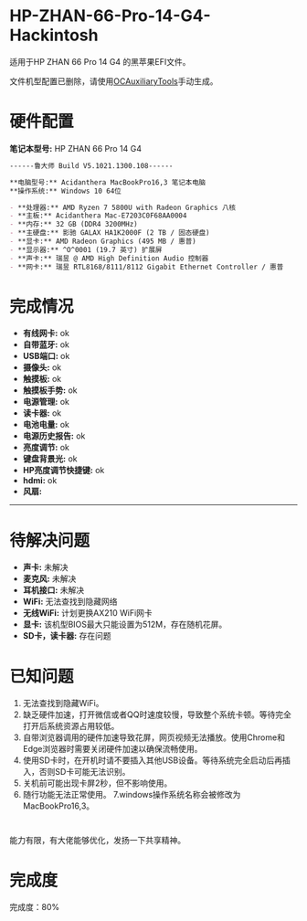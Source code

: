 # HP-ZHAN-66-Pro-14-G4-Hackintosh
适用于HP ZHAN 66 Pro 14 G4  的黑苹果EFI文件。

文件机型配置已删除，请使用[OCAuxiliaryTools](https://github.com/ic005k/OCAuxiliaryTools)手动生成。

# 硬件配置

**笔记本型号:** HP ZHAN 66 Pro 14 G4

```markdown
------鲁大师 Build V5.1021.1300.108------

**电脑型号:** Acidanthera MacBookPro16,3 笔记本电脑  
**操作系统:** Windows 10 64位

- **处理器:** AMD Ryzen 7 5800U with Radeon Graphics 八核
- **主板:** Acidanthera Mac-E7203C0F68AA0004
- **内存:** 32 GB (DDR4 3200MHz)
- **主硬盘:** 影驰 GALAX HA1K2000F (2 TB / 固态硬盘)
- **显卡:** AMD Radeon Graphics (495 MB / 惠普)
- **显示器:** ^O^0001 (19.7 英寸) 扩展屏
- **声卡:** 瑞昱 @ AMD High Definition Audio 控制器
- **网卡:** 瑞昱 RTL8168/8111/8112 Gigabit Ethernet Controller / 惠普
```

# 完成情况

- **有线网卡:** ok
- **自带蓝牙:** ok
- **USB端口:** ok
- **摄像头:** ok
- **触摸板:** ok
- **触摸板手势:** ok
- **电源管理:** ok
- **读卡器:** ok
- **电池电量:** ok
- **电源历史报告:** ok
- **亮度调节:** ok
- **键盘背景光:** ok
- **HP亮度调节快捷键:** ok
- **hdmi:** ok
- **风扇:** 

---

# 待解决问题

- **声卡:** 未解决
- **麦克风:** 未解决
- **耳机接口:** 未解决
- **WiFi:** 无法查找到隐藏网络
- **无线WiFi:** 计划更换AX210 WiFi网卡
- **显卡:** 该机型BIOS最大只能设置为512M，存在随机花屏。
- **SD卡，读卡器:** 存在问题

# 已知问题

1. 无法查找到隐藏WiFi。
2. 缺乏硬件加速，打开微信或者QQ时速度较慢，导致整个系统卡顿。等待完全打开后系统资源占用较低。
3. 自带浏览器调用的硬件加速导致花屏，网页视频无法播放。使用Chrome和Edge浏览器时需要关闭硬件加速以确保流畅使用。
4. 使用SD卡时，在开机时请不要插入其他USB设备。等待系统完全启动后再插入，否则SD卡可能无法识别。
5. 关机前可能出现卡屏2秒，但不影响使用。
6. 随行功能无法正常使用。
7.windows操作系统名称会被修改为MacBookPro16,3。
#
能力有限，有大佬能够优化，发扬一下共享精神。
# 完成度
完成度：80%

